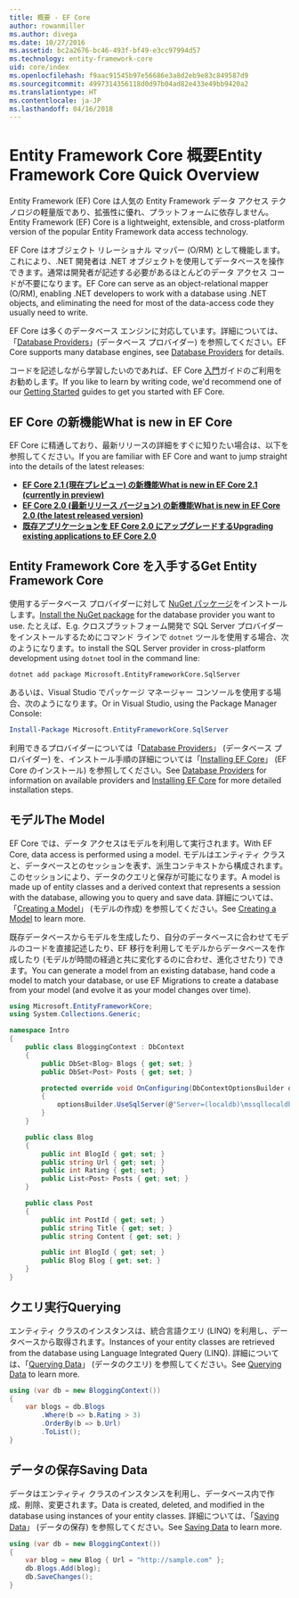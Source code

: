 ```yaml
---
title: 概要 - EF Core
author: rowanmiller
ms.author: divega
ms.date: 10/27/2016
ms.assetid: bc2a2676-bc46-493f-bf49-e3cc97994d57
ms.technology: entity-framework-core
uid: core/index
ms.openlocfilehash: f9aac91545b97e56686e3a8d2eb9e83c849587d9
ms.sourcegitcommit: 4997314356118d0d97b04ad82e433e49bb9420a2
ms.translationtype: HT
ms.contentlocale: ja-JP
ms.lasthandoff: 04/16/2018
---
```

# <a name="entity-framework-core-quick-overview"></a><span data-ttu-id="9233d-102">Entity Framework Core 概要</span><span class="sxs-lookup"><span data-stu-id="9233d-102">Entity Framework Core Quick Overview</span></span>

<span data-ttu-id="9233d-103">Entity Framework (EF) Core は人気の Entity Framework データ アクセス テクノロジの軽量版であり、拡張性に優れ、プラットフォームに依存しません。</span><span class="sxs-lookup"><span data-stu-id="9233d-103">Entity Framework (EF) Core is a lightweight, extensible, and cross-platform version of the popular Entity Framework data access technology.</span></span>

<span data-ttu-id="9233d-104">EF Core はオブジェクト リレーショナル マッパー (O/RM) として機能します。これにより、.NET 開発者は .NET オブジェクトを使用してデータベースを操作できます。通常は開発者が記述する必要があるほとんどのデータ アクセス コードが不要になります。</span><span class="sxs-lookup"><span data-stu-id="9233d-104">EF Core can serve as an object-relational mapper (O/RM), enabling .NET developers to work with a database using .NET objects, and eliminating the need for most of the data-access code they usually need to write.</span></span> 

<span data-ttu-id="9233d-105">EF Core は多くのデータベース エンジンに対応しています。詳細については、「[Database Providers](providers/index.md)」(データベース プロバイダー) を参照してください。</span><span class="sxs-lookup"><span data-stu-id="9233d-105">EF Core supports many database engines, see [Database Providers](providers/index.md) for details.</span></span>

<span data-ttu-id="9233d-106">コードを記述しながら学習したいのであれば、EF Core [入門](get-started/index.md)ガイドのご利用をお勧めします。</span><span class="sxs-lookup"><span data-stu-id="9233d-106">If you like to learn by writing code, we'd recommend one of our [Getting Started](get-started/index.md) guides to get you started with EF Core.</span></span>

## <a name="what-is-new-in-ef-core"></a><span data-ttu-id="9233d-107">EF Core の新機能</span><span class="sxs-lookup"><span data-stu-id="9233d-107">What is new in EF Core</span></span>

<span data-ttu-id="9233d-108">EF Core に精通しており、最新リリースの詳細をすぐに知りたい場合は、以下を参照してください。</span><span class="sxs-lookup"><span data-stu-id="9233d-108">If you are familiar with EF Core and want to jump straight into the details of the latest releases:</span></span>

- <span data-ttu-id="9233d-109">**[EF Core 2.1 (現在プレビュー) の新機能](xref:core/what-is-new/ef-core-2.1)**</span><span class="sxs-lookup"><span data-stu-id="9233d-109">**[What is new in EF Core 2.1 (currently in preview)](xref:core/what-is-new/ef-core-2.1)**</span></span>
- <span data-ttu-id="9233d-110">**[EF Core 2.0 (最新リリース バージョン) の新機能](xref:core/what-is-new/ef-core-2.0)**</span><span class="sxs-lookup"><span data-stu-id="9233d-110">**[What is new in EF Core 2.0 (the latest released version)](xref:core/what-is-new/ef-core-2.0)**</span></span>
- <span data-ttu-id="9233d-111">**[既存アプリケーションを EF Core 2.0 にアップグレードする](xref:core/miscellaneous/1x-2x-upgrade)**</span><span class="sxs-lookup"><span data-stu-id="9233d-111">**[Upgrading existing applications to EF Core 2.0](xref:core/miscellaneous/1x-2x-upgrade)**</span></span>


## <a name="get-entity-framework-core"></a><span data-ttu-id="9233d-112">Entity Framework Core を入手する</span><span class="sxs-lookup"><span data-stu-id="9233d-112">Get Entity Framework Core</span></span>

<span data-ttu-id="9233d-113">使用するデータベース プロバイダーに対して [NuGet パッケージ](https://docs.nuget.org/ndocs/quickstart/use-a-package)をインストールします。</span><span class="sxs-lookup"><span data-stu-id="9233d-113">[Install the NuGet package](https://docs.nuget.org/ndocs/quickstart/use-a-package) for the database provider you want to use.</span></span> <span data-ttu-id="9233d-114">たとえば、</span><span class="sxs-lookup"><span data-stu-id="9233d-114">E.g.</span></span> <span data-ttu-id="9233d-115">クロスプラットフォーム開発で SQL Server プロバイダーをインストールするためにコマンド ラインで `dotnet` ツールを使用する場合、次のようになります。</span><span class="sxs-lookup"><span data-stu-id="9233d-115">to install the SQL Server provider in cross-platform development using `dotnet` tool in the command line:</span></span>

``` Console
dotnet add package Microsoft.EntityFrameworkCore.SqlServer
```

<span data-ttu-id="9233d-116">あるいは、Visual Studio でパッケージ マネージャー コンソールを使用する場合、次のようになります。</span><span class="sxs-lookup"><span data-stu-id="9233d-116">Or in Visual Studio, using the Package Manager Console:</span></span>

``` PowerShell
Install-Package Microsoft.EntityFrameworkCore.SqlServer
```
<span data-ttu-id="9233d-117">利用できるプロバイダーについては「[Database Providers](providers/index.md)」 (データベース プロバイダー) を、インストール手順の詳細については「[Installing EF Core](get-started/install/index.md)」 (EF Core のインストール) を参照してください。</span><span class="sxs-lookup"><span data-stu-id="9233d-117">See [Database Providers](providers/index.md) for information on available providers and [Installing EF Core](get-started/install/index.md) for more detailed installation steps.</span></span>

## <a name="the-model"></a><span data-ttu-id="9233d-118">モデル</span><span class="sxs-lookup"><span data-stu-id="9233d-118">The Model</span></span>

<span data-ttu-id="9233d-119">EF Core では、データ アクセスはモデルを利用して実行されます。</span><span class="sxs-lookup"><span data-stu-id="9233d-119">With EF Core, data access is performed using a model.</span></span> <span data-ttu-id="9233d-120">モデルはエンティティ クラスと、データベースとのセッションを表す、派生コンテキストから構成されます。このセッションにより、データのクエリと保存が可能になります。</span><span class="sxs-lookup"><span data-stu-id="9233d-120">A model is made up of entity classes and a derived context that represents a session with the database, allowing you to query and save data.</span></span> <span data-ttu-id="9233d-121">詳細については、「[Creating a Model](modeling/index.md)」 (モデルの作成) を参照してください。</span><span class="sxs-lookup"><span data-stu-id="9233d-121">See [Creating a Model](modeling/index.md) to learn more.</span></span>

<span data-ttu-id="9233d-122">既存データベースからモデルを生成したり、自分のデータベースに合わせてモデルのコードを直接記述したり、EF 移行を利用してモデルからデータベースを作成したり (モデルが時間の経過と共に変化するのに合わせ、進化させたり) できます。</span><span class="sxs-lookup"><span data-stu-id="9233d-122">You can generate a model from an existing database, hand code a model to match your database, or use EF Migrations to create a database from your model (and evolve it as your model changes over time).</span></span>

``` csharp
using Microsoft.EntityFrameworkCore;
using System.Collections.Generic;

namespace Intro
{
    public class BloggingContext : DbContext
    {
        public DbSet<Blog> Blogs { get; set; }
        public DbSet<Post> Posts { get; set; }

        protected override void OnConfiguring(DbContextOptionsBuilder optionsBuilder)
        {
            optionsBuilder.UseSqlServer(@"Server=(localdb)\mssqllocaldb;Database=MyDatabase;Trusted_Connection=True;");
        }
    }

    public class Blog
    {
        public int BlogId { get; set; }
        public string Url { get; set; }
        public int Rating { get; set; }
        public List<Post> Posts { get; set; }
    }

    public class Post
    {
        public int PostId { get; set; }
        public string Title { get; set; }
        public string Content { get; set; }

        public int BlogId { get; set; }
        public Blog Blog { get; set; }
    }
}
```

## <a name="querying"></a><span data-ttu-id="9233d-123">クエリ実行</span><span class="sxs-lookup"><span data-stu-id="9233d-123">Querying</span></span>

<span data-ttu-id="9233d-124">エンティティ クラスのインスタンスは、統合言語クエリ (LINQ) を利用し、データベースから取得されます。</span><span class="sxs-lookup"><span data-stu-id="9233d-124">Instances of your entity classes are retrieved from the database using Language Integrated Query (LINQ).</span></span> <span data-ttu-id="9233d-125">詳細については、「[Querying Data](querying/index.md)」 (データのクエリ) を参照してください。</span><span class="sxs-lookup"><span data-stu-id="9233d-125">See [Querying Data](querying/index.md) to learn more.</span></span>

``` csharp
using (var db = new BloggingContext())
{
    var blogs = db.Blogs
        .Where(b => b.Rating > 3)
        .OrderBy(b => b.Url)
        .ToList();
}
```

## <a name="saving-data"></a><span data-ttu-id="9233d-126">データの保存</span><span class="sxs-lookup"><span data-stu-id="9233d-126">Saving Data</span></span>

<span data-ttu-id="9233d-127">データはエンティティ クラスのインスタンスを利用し、データベース内で作成、削除、変更されます。</span><span class="sxs-lookup"><span data-stu-id="9233d-127">Data is created, deleted, and modified in the database using instances of your entity classes.</span></span> <span data-ttu-id="9233d-128">詳細については、「[Saving Data](saving/index.md)」 (データの保存) を参照してください。</span><span class="sxs-lookup"><span data-stu-id="9233d-128">See [Saving Data](saving/index.md) to learn more.</span></span>

``` csharp
using (var db = new BloggingContext())
{
    var blog = new Blog { Url = "http://sample.com" };
    db.Blogs.Add(blog);
    db.SaveChanges();
}
```
